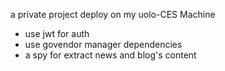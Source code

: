 a private project deploy on my uolo-CES Machine

- use jwt for auth
- use govendor manager dependencies
- a spy for extract news and blog's content


